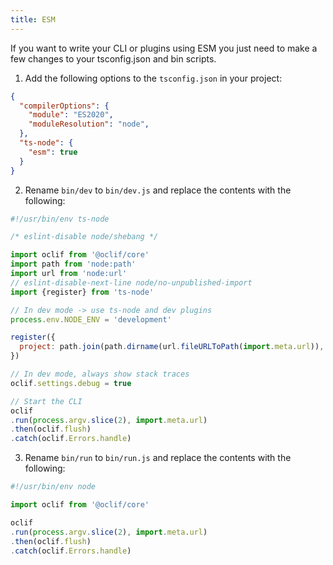 ```yaml
---
title: ESM
---
```


If you want to write your CLI or plugins using ESM you just need to make a few changes to your tsconfig.json and bin scripts.

1. Add the following options to the `tsconfig.json` in your project:

```json
{
  "compilerOptions": {
    "module": "ES2020",
    "moduleResolution": "node",
  },
  "ts-node": {
    "esm": true
  }
}
```

2. Rename `bin/dev` to `bin/dev.js` and replace the contents with the following:

```javascript
#!/usr/bin/env ts-node

/* eslint-disable node/shebang */

import oclif from '@oclif/core'
import path from 'node:path'
import url from 'node:url'
// eslint-disable-next-line node/no-unpublished-import
import {register} from 'ts-node'

// In dev mode -> use ts-node and dev plugins
process.env.NODE_ENV = 'development'

register({
  project: path.join(path.dirname(url.fileURLToPath(import.meta.url)), '..', 'tsconfig.json'),
})

// In dev mode, always show stack traces
oclif.settings.debug = true

// Start the CLI
oclif
.run(process.argv.slice(2), import.meta.url)
.then(oclif.flush)
.catch(oclif.Errors.handle)
```

3. Rename `bin/run` to `bin/run.js` and replace the contents with the following:

```javascript
#!/usr/bin/env node

import oclif from '@oclif/core'

oclif
.run(process.argv.slice(2), import.meta.url)
.then(oclif.flush)
.catch(oclif.Errors.handle)
```
